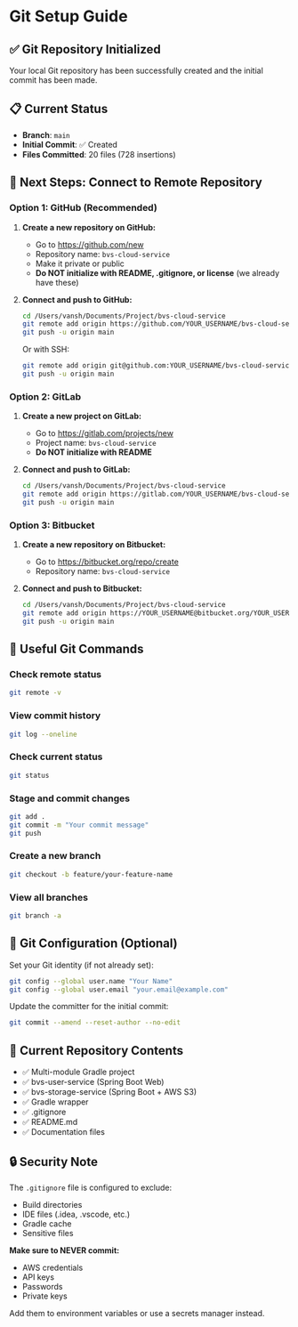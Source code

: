 # Git Setup Guide

## ✅ Git Repository Initialized

Your local Git repository has been successfully created and the initial commit has been made.

## 📋 Current Status
- **Branch**: `main`
- **Initial Commit**: ✅ Created
- **Files Committed**: 20 files (728 insertions)

## 🚀 Next Steps: Connect to Remote Repository

### Option 1: GitHub (Recommended)

1. **Create a new repository on GitHub:**
   - Go to https://github.com/new
   - Repository name: `bvs-cloud-service`
   - Make it private or public
   - **Do NOT initialize with README, .gitignore, or license** (we already have these)

2. **Connect and push to GitHub:**
   ```bash
   cd /Users/vansh/Documents/Project/bvs-cloud-service
   git remote add origin https://github.com/YOUR_USERNAME/bvs-cloud-service.git
   git push -u origin main
   ```

   Or with SSH:
   ```bash
   git remote add origin git@github.com:YOUR_USERNAME/bvs-cloud-service.git
   git push -u origin main
   ```

### Option 2: GitLab

1. **Create a new project on GitLab:**
   - Go to https://gitlab.com/projects/new
   - Project name: `bvs-cloud-service`
   - **Do NOT initialize with README**

2. **Connect and push to GitLab:**
   ```bash
   cd /Users/vansh/Documents/Project/bvs-cloud-service
   git remote add origin https://gitlab.com/YOUR_USERNAME/bvs-cloud-service.git
   git push -u origin main
   ```

### Option 3: Bitbucket

1. **Create a new repository on Bitbucket:**
   - Go to https://bitbucket.org/repo/create
   - Repository name: `bvs-cloud-service`

2. **Connect and push to Bitbucket:**
   ```bash
   cd /Users/vansh/Documents/Project/bvs-cloud-service
   git remote add origin https://YOUR_USERNAME@bitbucket.org/YOUR_USERNAME/bvs-cloud-service.git
   git push -u origin main
   ```

## 🔧 Useful Git Commands

### Check remote status
```bash
git remote -v
```

### View commit history
```bash
git log --oneline
```

### Check current status
```bash
git status
```

### Stage and commit changes
```bash
git add .
git commit -m "Your commit message"
git push
```

### Create a new branch
```bash
git checkout -b feature/your-feature-name
```

### View all branches
```bash
git branch -a
```

## 📝 Git Configuration (Optional)

Set your Git identity (if not already set):
```bash
git config --global user.name "Your Name"
git config --global user.email "your.email@example.com"
```

Update the committer for the initial commit:
```bash
git commit --amend --reset-author --no-edit
```

## 🎯 Current Repository Contents

- ✅ Multi-module Gradle project
- ✅ bvs-user-service (Spring Boot Web)
- ✅ bvs-storage-service (Spring Boot + AWS S3)
- ✅ Gradle wrapper
- ✅ .gitignore
- ✅ README.md
- ✅ Documentation files

## 🔒 Security Note

The `.gitignore` file is configured to exclude:
- Build directories
- IDE files (.idea, .vscode, etc.)
- Gradle cache
- Sensitive files

**Make sure to NEVER commit:**
- AWS credentials
- API keys
- Passwords
- Private keys

Add them to environment variables or use a secrets manager instead.
